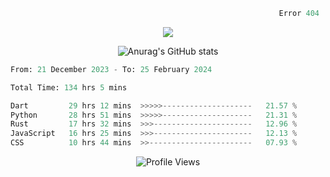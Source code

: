 ```python
                                                            Error 404   :(
```

<p align="center">
  <a href="https://skillicons.dev">
    <img src="https://skillicons.dev/icons?i=py,ts,rust,c" />
  </a>
</p>

<p align="center">
  <img alt="Anurag's GitHub stats" src="https://github-readme-stats.vercel.app/api?username=Kernel-rb&show_icons=true&theme=tokyonight">
</p>



<!--START_SECTION:waka-->

```python
From: 21 December 2023 - To: 25 February 2024

Total Time: 134 hrs 5 mins

Dart         29 hrs 12 mins  >>>>>--------------------   21.57 %
Python       28 hrs 51 mins  >>>>>--------------------   21.31 %
Rust         17 hrs 32 mins  >>>----------------------   12.96 %
JavaScript   16 hrs 25 mins  >>>----------------------   12.13 %
CSS          10 hrs 44 mins  >>-----------------------   07.93 %
```

<!--END_SECTION:waka-->


<div align="center">
  <img src="https://komarev.com/ghpvc/?username=Kernel-rb&label=PROFILE+VIEWS" alt="Profile Views">
</div>
